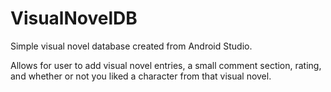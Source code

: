 # VisualNovelDB
Simple visual novel database created from Android Studio.

Allows for user to add visual novel entries, a small comment section, rating, and whether or not you liked a character from that visual novel.
